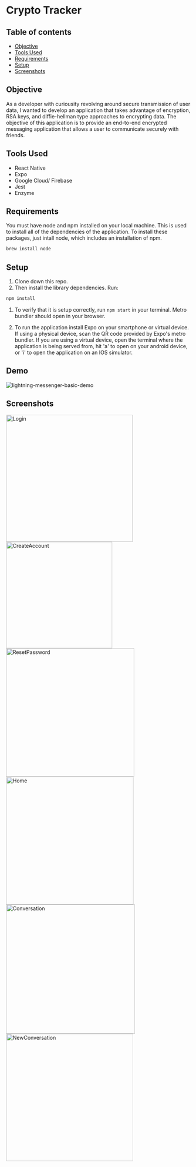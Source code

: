 # Crypto Tracker

## Table of contents
* [Objective](#Objective)
* [Tools Used](#Tools-Used)
* [Requirements](#Requirements)
* [Setup](#Setup)
* [Screenshots](#Screenshots) 

## Objective
  
  As a developer with curiousity revolving around secure transmission of user data, I wanted to develop an application that takes advantage of encryption, RSA keys, and diffie-hellman type approaches to encrypting data. The objective of this application is to provide an end-to-end encrypted messaging application that allows a user to communicate securely with friends. 
## Tools Used

- React Native
- Expo
- Google Cloud/ Firebase
- Jest
- Enzyme

## Requirements

You must have node and npm installed on your local machine. This is used to install all of the dependencies of the application. To install these packages, just intall node, which includes an installation of npm.

```bash
brew install node
```

## Setup

1. Clone down this repo.
1. Then install the library dependencies. Run:

```bash
npm install
```
1. To verify that it is setup correctly, run `npm start` in your terminal. Metro bundler should open in your browser.

1. To run the application install Expo on your smartphone or virtual device. If using a physical device, scan the QR code provided by Expo's metro bundler. If you are using a virtual device, open the terminal where the application is being served from, hit 'a' to open on your android device, or 'i' to open the application on an IOS simulator.

## Demo
![lightning-messenger-basic-demo](https://user-images.githubusercontent.com/25031031/76808918-c1b42300-67ae-11ea-8f1d-cfeebecfd62b.gif)


## Screenshots
<img width="345" alt="Login" src="https://user-images.githubusercontent.com/25031031/76808779-6a15b780-67ae-11ea-88a0-e592c081dd3d.png">
<img width="289" alt="CreateAccount" src="https://user-images.githubusercontent.com/25031031/76808784-6d10a800-67ae-11ea-9466-0aecc4c893af.png">
<img width="349" alt="ResetPassword" src="https://user-images.githubusercontent.com/25031031/76808794-700b9880-67ae-11ea-9361-fe56087e4adb.png">
<img width="347" alt="Home" src="https://user-images.githubusercontent.com/25031031/76808800-7437b600-67ae-11ea-82c2-323e69ba71a3.png">
<img width="351" alt="Conversation" src="https://user-images.githubusercontent.com/25031031/76808805-769a1000-67ae-11ea-8e22-959192e7c688.png">
<img width="346" alt="NewConversation" src="https://user-images.githubusercontent.com/25031031/76808812-79950080-67ae-11ea-8c1f-d7b92c5aa859.png">

